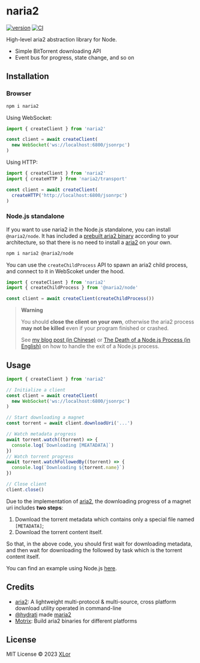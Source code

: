 # naria2

[![version](https://img.shields.io/npm/v/naria2?label=naria2)](https://www.npmjs.com/package/naria2)
[![CI](https://github.com/yjl9903/naria2/actions/workflows/ci.yml/badge.svg)](https://github.com/yjl9903/naria2/actions/workflows/ci.yml)

High-level aria2 abstraction library for Node.

+ Simple BitTorrent downloading API
+ Event bus for progress, state change, and so on

## Installation

### Browser

```bash
npm i naria2
```

Using WebSocket:

```ts
import { createClient } from 'naria2'

const client = await createClient(
  new WebSocket('ws://localhost:6800/jsonrpc')
)
```

Using HTTP:

```ts
import { createClient } from 'naria2'
import { createHTTP } from 'naria2/transport'

const client = await createClient(
  createHTTP('http://localhost:6800/jsonrpc')
)
```

### Node.js standalone

If you want to use naria2 in the Node.js standalone, you can install `@naria2/node`. It has included a [prebuilt aria2 binary](https://github.com/agalwood/Motrix/tree/master/extra) according to your architecture, so that there is no need to install a [aria2](https://github.com/aria2/aria2) on your own.

```bash
npm i naria2 @naria2/node
```

You can use the `createChildProcess` API to spawn an aria2 child process, and connect to it in WebScoket under the hood.

```ts
import { createClient } from 'naria2'
import { createChildProcess } from '@naria2/node'

const client = await createClient(createChildProcess())
```

> **Warning**
>
> You should **close the client on your own**, otherwise the aria2 process **may not be killed** even if your program finished or crashed.
>
> See [my blog post (in Chinese)](https://blog.onekuma.cn/death-of-a-node-process) or [The Death of a Node.js Process (in English)](https://thomashunter.name/posts/2021-03-08-the-death-of-a-nodejs-process) on how to handle the exit of a Node.js process.

## Usage

```ts
import { createClient } from 'naria2'

// Initialize a client
const client = await createClient(
  new WebSocket('ws://localhost:6800/jsonrpc')
)

// Start downloading a magnet
const torrent = await client.downloadUri('...')

// Watch metadata progress
await torrent.watch((torrent) => {
  console.log(`Downloading [MEATADATA]`)
})
// Watch torrent progress
await torrent.watchFollowedBy((torrent) => {
  console.log(`Downloading ${torrent.name}`)
})

// Close client
client.close()
```

Due to the implementation of [aria2](https://aria2.github.io/manual/en/html/index.html), the downloading progress of a magnet uri includes **two steps**:

1. Download the torrent metadata which contains only a special file named `[METADATA]`;
2. Download the torrent content itself.

So that, in the above code, you should first wait for downloading metadata, and then wait for downloading the followed by task which is the torrent content itself.

You can find an example using Node.js [here](https://github.com/yjl9903/naria2/blob/main/scripts/download.mjs).

## Credits

+ [aria2](https://github.com/aria2/aria2): A lightweight multi-protocol & multi-source, cross platform download utility operated in command-line
+ [@hydrati](https://github.com/hydrati) made [maria2](https://github.com/hydrati/maria2)
+ [Motrix](https://github.com/agalwood/Motrix): Build aria2 binaries for different platforms

## License

MIT License © 2023 [XLor](https://github.com/yjl9903)

